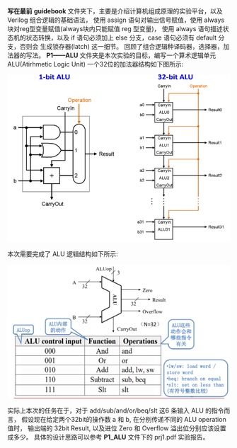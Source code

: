 **写在最前**
**guidebook** 文件夹下，主要是介绍计算机组成原理的实验平台，以及 Verilog 组合逻辑的基础语法，
使用 assign 语句对输出信号赋值，使用 always 块对reg型变量赋值(always块内只能赋值 reg 型变量)，
使用 always 语句描述状态机的状态转换，以及 if 语句必须加上 else 分支，case 语句必须有 default 分支，否则会
生成锁存器(latch) 这一细节。
回顾了组合逻辑种译码器，选择器，加法器的写法。
**P1——ALU** 文件夹是本次实验的目标，编写一个算术逻辑单元ALU(Atirhmetic Logic Unit)
一个32位的加法器结构如下图所示:

![32-bit_adder](https://github.com/Fi-tang/computer_organization_lab/blob/P1_ALU/P1_ALU/32bit_alu.PNG)

本次需要完成了 ALU 逻辑结构如下所示:

![ALU_structure](https://github.com/Fi-tang/computer_organization_lab/blob/P1_ALU/P1_ALU/alu.PNG)

实际上本次的任务在于，对于 add/sub/and/or/beq/slt 这6 条输入 ALU 的指令而言，
假设现在给定两个32bit的操作数 a 和 b, 在分别传递不同的 ALU operation 值时，
输出端的 32bit Result, 以及进位 Zero 和 Overflow 溢出位分别应该设置成多少。
具体的设计思路可以参考 **P1_ALU** 文件下的 prj1.pdf 实验报告。
